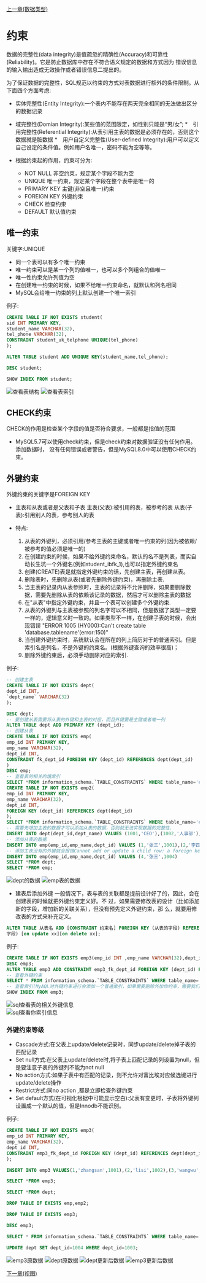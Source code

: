 [上一章(数据类型)](./DATATYPE.MD)
# 约束
数据的完整性(data integrity)是值疏忽的精确性(Accuracy)和可靠性(Reliability)。它是防止数据库中存在不符合语义规定的数据和方式因为
错误信息的输入输出造成无效操作或者错误信息二提出的。

为了保证数据的完整性，SQL规范以约束的方式对表数据进行额外的条件限制。从下面四个方面考虑:
* 实体完整性(Entity Integrity):一个表内不能存在两天完全相同的无法做出区分的数据记录
* 域完整性(Domian Integrity):某些值的范围限定，如性别只能是“男/女”;
*　引用完整性(Referential Integrity):从表引用主表的数据是必须存在的，否则这个数据就是脏数据
*　用户自定义完整性(User-defined Integrity):用户可以定义自己设定的条件值。例如用户名唯一，密码不能为空等等。


*   根据约束起的作用，约束可分为:

    *   NOT NULL 非空约束，规定某个字段不能为空
    *   UNIQUE 唯一约束，规定某个字段在整个表中是唯一的
    *   PRIMARY KEY 主键(非空且唯一)约束
    *   FOREIGN KEY 外键约束
    *   CHECK 检查约束
    *   DEFAULT 默认值约束

## 唯一约束

关键字:UNIQUE
* 同一个表可以有多个唯一约束
* 唯一约束可以是某一个列的值唯一，也可以多个列组合的值唯一
* 唯一性约束允许列值为空
* 在创建唯一约束的时候，如果不给唯一约束命名，就默认和列名相同
* MySQL会给唯一约束的列上默认创建一个唯一索引

例子:
```sql
CREATE TABLE IF NOT EXISTS student(
sid INT PRIMARY KEY,
student_name VARCHAR(32),
tel_phone VARCHAR(32),
CONSTRAINT student_uk_telphone UNIQUE(tel_phone)
); 

ALTER TABLE student ADD UNIQUE KEY(student_name,tel_phone); 

DESC student;

SHOW INDEX FROM student;
```
![查看表结构](./files/唯一索引-1.PNG)
![查看表索引](./files/唯一索引-2.PNG)

## CHECK约束
CHECK的作用是检查某个字段的值是否符合要求，一般都是指值的范围

* MySQL5.7可以使用check约束，但是check约束对数据验证没有任何作用。添加数据时，
没有任何错误或者警告，但是MySQL8.0中可以使用CHECK约束。

  




## 外键约束

外键约束的关键字是FOREIGN KEY

* 主表和从表或者是父表和子表
主表(父表):被引用的表，被参考的表
从表(子表):引用别人的表，参考别人的表

* 特点:
    1. 从表的外键列，必须引用/参考主表的主键或者唯一约束的列(因为被依赖/被参考的值必须是唯一的)
    2. 在创建约束的时候，如果不给外键约束命名，默认的名不是列表，而实自动长生坑一个外键名(例如student_ibfk_1),也可以指定外键约束名
    3. 创建(CREATE)表是就指定外键约束的话，先创建主表，再创建从表。
    4. 删除表时，先删除从表(或者先删除外键约束)，再删除主表.
    5. 当主表的记录内从表参照时，主表的记录将不允许删除，如果要删除数据，需要先删除从表的依赖该记录的数据，然后才可以删除主表的数据
    6. 在"从表"中指定外键约束，并且一个表可以创建多个外键约束.
    7. 从表的外键列与主表被参照的列名字可以不相同，但是数据了类型一定要一样的，逻辑意义时一致的。如果类型不一样，在创建子表的时候，会出现错误
       "ERROR 1005 (HY000):Can't create table 'database.tablename'(error:150)"
    8. 当创建外键约束时，系统默认会在所在的列上简历对于的普通索引。但是索引名是列名，不是外键的约束名。(根据外键查询的效率很高)；
    9. 删除外键约束后，必须手动删除对应的索引.
    
    
例子:
```sql
-- 创建主表
CREATE TABLE IF NOT EXISTS dept(
dept_id INT,
`dept_name` VARCHAR(32)
);

DESC dept;
-- 要创建从表需要将从表的外键和主表的对应，而且外键要是主键或者唯一列
ALTER TABLE dept ADD PRIMARY KEY (dept_id);
-- 创建从表
CREATE TABLE IF NOT EXISTS emp(
emp_id INT PRIMARY KEY,
emp_name VARCHAR(32),
dept_id INT,
CONSTRAINT fk_dept_id FOREIGN KEY (dept_id) REFERENCES dept(dept_id)
)
DESC emp;
-- 查看表的相关的饿索引
SELECT *FROM information_schema.`TABLE_CONSTRAINTS` WHERE table_name='emp'
CREATE TABLE IF NOT EXISTS emp2(
emp_id INT PRIMARY KEY,
emp_name VARCHAR(32),
dept_id INT,
FOREIGN KEY (dept_id) REFERENCES dept(dept_id)
);
SELECT *FROM information_schema.`TABLE_CONSTRAINTS` WHERE table_name='emp2'
-- 需要先增加主表的数据才可以添加从表的数据，否则就无法实现数据的完整性.
INSERT INTO dept(dept_id,dept_name) VALUES (1001,'CEO'),(1002,'人事部'),(1003,'财务部');
-- 添加从表的数据
INSERT INTO emp(emp_id,emp_name,dept_id) VALUES (1,'张三',1001),(2,'李四',1003),(3,'王五',1002);
-- 添加主表没有的外键就会报错Cannot add or update a child row: a foreign key constraint fails (`dbtest13`.`emp`, CONSTRAINT `fk_dept_id` FOREIGN KEY (`dept_id`) REFERENCES `dept` (`dept_id`))
INSERT INTO emp(emp_id,emp_name,dept_id) VALUES (4,'张三',1004)
SELECT *FROM dept;
SELECT *FROM emp;
```
![dept的数据](./files/外键引用-1.PNG)
![emp表的数据](./files/外键引用-2.PNG)
    
* 建表后添加外键
一般情况下，表与表的关联都是提前设计好了的，因此，会在创建表的时候就把外键约束定义好。不
过，如果需要修改表的设计（比如添加新的字段，增加新的关联关系），但没有预先定义外键约束，那
么，就要用修改表的方式来补充定义。
```sql
ALTER TABLE 从表名 ADD [CONSTRAINT 约束名] FOREIGN KEY (从表的字段) REFERENCES 主表名(被引用
字段) [on update xx][on delete xx];
```       
例子:
```sql
CREATE TABLE IF NOT EXISTS emp3(emp_id INT ,emp_name VARCHAR(32),dept_id INT);
DESC emp3;
ALTER TABLE emp3 ADD CONSTRAINT emp3_fk_dept_id FOREIGN KEY (dept_id) REFERENCES dept(dept_id);
-- 查看外键约束
SELECT * FROM information_schema.`TABLE_CONSTRAINTS` WHERE table_name='emp3';
-- 查看索引(MyAQL对外键约束进行会添加一个普通索引，如果需要删除外加你约束，需要我们手动的对外键自动添加的索引进行删除)
SHOW INDEX FROM emp3;
```
![sql查看表的相关外键信息](./files/外键引用-3.PNG)       
![sql查看你索引信息](./files/外键引用-3.PNG)       

### 外键约束等级

* Cascade方式:在父表上update/delete记录时，同步update/delete掉子表的匹配记录
* Set null方式:在父表上update/delete时,将子表上匹配记录的列设置为null，但是要注意子表的外键列不能为not null
* No action方式:如果子表中有匹配的记录，则不允许对富比埃对应候选键进行update/delete操作
* Restrict方式:同no action ,都是立即检查外键约束
* Set default方式(在可视化根据中可能显示空白):父表有变更时，子表将外键列设置成一个默认的值，但是Innodb不能识别。


例子:
```sql
CREATE TABLE IF NOT EXISTS emp3(
emp_id INT PRIMARY KEY,
emp_name VARCHAR(32),
dept_id INT,
CONSTRAINT emp3_fk_dept_id FOREIGN KEY (dept_id) REFERENCES dept(dept_id) ON UPDATE CASCADE ON DELETE SET NULL
);

INSERT INTO emp3 VALUES(1,'zhangsan',1001),(2,'lisi',1002),(3,'wangwu',1003);

SELECT *FROM emp3;

SELECT *FROM dept;

DROP TABLE IF EXISTS emp,emp2;

DROP TABLE IF EXISTS emp3;

DESC emp3;

SELECT * FROM information_schema.`TABLE_CONSTRAINTS` WHERE table_name='emp3';

UPDATE dept SET dept_id=1004 WHERE dept_id=1003;

```
![emp3原数据](./files/约束级别-1.PNG)
![dept原数据](./files/约束级别-2.PNG)
![dept更新后数据](./files/约束级别-3.PNG)
![emp3更新后数据](./files/约束级别-4.PNG)

[下一章(视图)](./VIEW.MD)